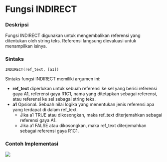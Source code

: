 # Fungsi INDIRECT

### Deskripsi

Fungsi INDIRECT digunakan untuk mengembalikan referensi yang ditentukan oleh string teks. Referensi langsung dievaluasi untuk menampilkan isinya.

### Sintaks 

```text
INDIRECT(ref_text, [a1])
```



Sintaks fungsi INDIRECT memiliki argumen ini:

* **ref\_text**  diperlukan untuk sebuah referensi ke sel yang berisi referensi gaya A1, referensi gaya R1C1, nama yang ditetapkan sebagai referensi, atau referensi ke sel sebagai string teks.  
* **a1**  Opsional. Sebuah nilai logika yang menentukan jenis referensi apa yang terdapat di dalam ref\_text.
  * Jika a1 TRUE atau dikosongkan, maka ref\_text diterjemahkan sebagai referensi gaya A1.
  * Jika a1 FALSE atau dikosongkan, maka ref\_text diterjemahkan sebagai referensi gaya R1C1.

### Contoh Implementasi

![](../../.gitbook/assets/gambar%20%281%29.png)

